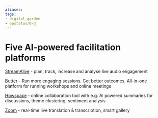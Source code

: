 ```yaml
---
aliases: 
tags: 
- digital_garden
- epstatus/0-🌰
---
```

# Five AI-powered facilitation platforms

[StreamAlive](https://www.streamalive.com/) - plan, track, increase and analyse live audio engagement

[Butter](https://www.butter.us/) - Run more engaging sessions. Get better outcomes. All-in-one platform for running workshops and online meetings

[Howspace](https://howspace.com/) - online collaboration tool with e.g. AI powered summaries for discussions, theme clustering, sentiment analysis

[Zoom](https://zoom.us/) - real-time live translation & transcription, smart gallery
